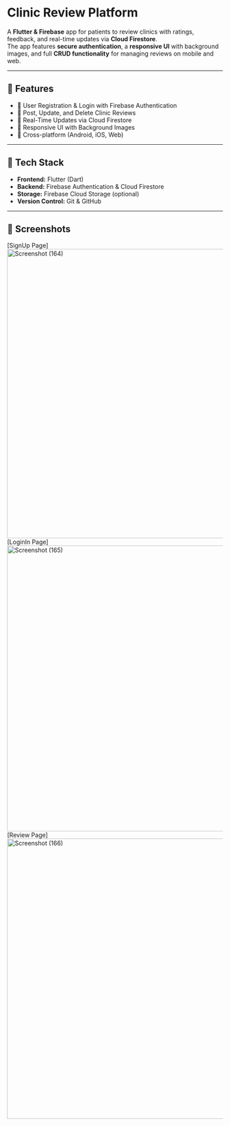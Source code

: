 # Clinic Review Platform

A **Flutter & Firebase** app for patients to review clinics with ratings, feedback, and real-time updates via **Cloud Firestore**.  
The app features **secure authentication**, a **responsive UI** with background images, and full **CRUD functionality** for managing reviews on mobile and web.

---

## 🚀 Features
- 🔹 User Registration & Login with Firebase Authentication
- 🔹 Post, Update, and Delete Clinic Reviews
- 🔹 Real-Time Updates via Cloud Firestore
- 🔹 Responsive UI with Background Images
- 🔹 Cross-platform (Android, iOS, Web)

---

## 📂 Tech Stack
- **Frontend:** Flutter (Dart)
- **Backend:** Firebase Authentication & Cloud Firestore
- **Storage:** Firebase Cloud Storage (optional)
- **Version Control:** Git & GitHub

---

## 📸 Screenshots
[SignUp Page]<img width="1366" height="674" alt="Screenshot (164)" src="https://github.com/user-attachments/assets/84046f26-e1b5-46a4-97b5-a2afebc15e7b" />
[LoginIn Page]<img width="1366" height="666" alt="Screenshot (165)" src="https://github.com/user-attachments/assets/7eb5b5c6-fd87-4872-be76-d1588b350996" />
[Review Page]<img width="1366" height="653" alt="Screenshot (166)" src="https://github.com/user-attachments/assets/582f2691-999a-47b8-98ac-e2696930ec39" />




